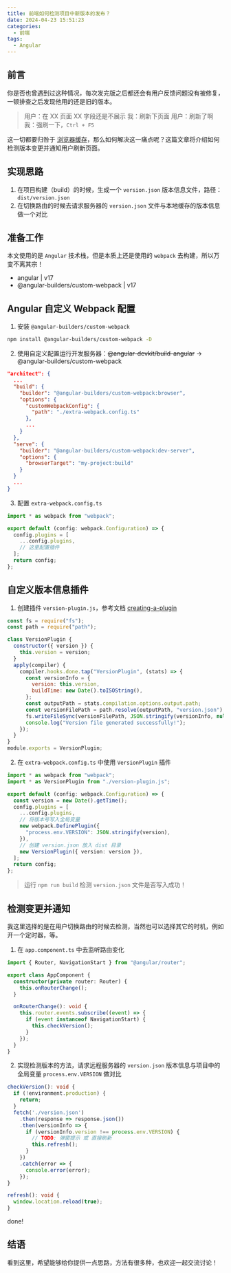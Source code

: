 ```yaml
---
title: 前端如何检测项目中新版本的发布？
date: 2024-04-23 15:51:23
categories:
  - 前端
tags:
  - Angular
---
```


## 前言

你是否也曾遇到过这种情况，每次发完版之后都还会有用户反馈问题没有被修复，一顿排查之后发现他用的还是旧的版本。

> 用户：在 XX 页面 XX 字段还是不展示
> 我：刷新下页面
> 用户：刷新了啊
> 我：强刷一下，`Ctrl + F5`

这一切都要归咎于 [浏览器缓存](https://www.google.com/search?q=%E6%B5%8F%E8%A7%88%E5%99%A8%E7%BC%93%E5%AD%98)，那么如何解决这一痛点呢？这篇文章将介绍如何检测版本变更并通知用户刷新页面。

## 实现思路

1. 在项目构建（build）的时候，生成一个 `version.json` 版本信息文件，路径：`dist/version.json`
2. 在切换路由的时候去请求服务器的 `version.json` 文件与本地缓存的版本信息做一个对比

## 准备工作

本文使用的是 `Angular` 技术栈，但是本质上还是使用的 `webpack` 去构建，所以万变不离其宗！

- angular | v17
- @angular-builders/custom-webpack | v17

## Angular 自定义 Webpack 配置

1. 安装 `@angular-builders/custom-webpack`

```bash
npm install @angular-builders/custom-webpack -D
```

2. 使用自定义配置运行开发服务器：~~@angular-devkit/build-angular~~ -> @angular-builders/custom-webpack

```json
"architect": {
  ...
  "build": {
    "builder": "@angular-builders/custom-webpack:browser",
    "options": {
      "customWebpackConfig": {
        "path": "./extra-webpack.config.ts"
      },
      ...
    }
  },
  "serve": {
    "builder": "@angular-builders/custom-webpack:dev-server",
    "options": {
      "browserTarget": "my-project:build"
    }
  }
  ...
}
```

3. 配置 `extra-webpack.config.ts`

```ts
import * as webpack from "webpack";

export default (config: webpack.Configuration) => {
  config.plugins = [
    ...config.plugins,
    // 这里配置插件
  ];
  return config;
};
```

## 自定义版本信息插件

1. 创建插件 `version-plugin.js`，参考文档 [creating-a-plugin](https://webpack.js.org/contribute/writing-a-plugin/#creating-a-plugin)

```js
const fs = require("fs");
const path = require("path");

class VersionPlugin {
  constructor({ version }) {
    this.version = version;
  }
  apply(compiler) {
    compiler.hooks.done.tap("VersionPlugin", (stats) => {
      const versionInfo = {
        version: this.version,
        buildTime: new Date().toISOString(),
      };
      const outputPath = stats.compilation.options.output.path;
      const versionFilePath = path.resolve(outputPath, "version.json");
      fs.writeFileSync(versionFilePath, JSON.stringify(versionInfo, null, 2));
      console.log("Version file generated successfully!");
    });
  }
}
module.exports = VersionPlugin;
```

2. 在 `extra-webpack.config.ts` 中使用 `VersionPlugin` 插件

```ts
import * as webpack from "webpack";
import * as VersionPlugin from "./version-plugin.js";

export default (config: webpack.Configuration) => {
  const version = new Date().getTime();
  config.plugins = [
    ...config.plugins,
    // 将版本号写入全局变量
    new webpack.DefinePlugin({
      "process.env.VERSION": JSON.stringify(version),
    }),
    // 创建 version.json 放入 dist 目录
    new VersionPlugin({ version: version }),
  ];
  return config;
};
```

> 运行 `npm run build` 检测 `version.json` 文件是否写入成功！

## 检测变更并通知

我这里选择的是在用户切换路由的时候去检测，当然也可以选择其它的时机，例如开一个定时器，等。

1. 在 `app.component.ts` 中去监听路由变化

```ts
import { Router, NavigationStart } from "@angular/router";

export class AppComponent {
  constructor(private router: Router) {
    this.onRouterChange();
  }

  onRouterChange(): void {
    this.router.events.subscribe((event) => {
      if (event instanceof NavigationStart) {
        this.checkVersion();
      }
    });
  }
}
```

2. 实现检测版本的方法，请求远程服务器的 `version.json` 版本信息与项目中的全局变量 `process.env.VERSION` 做对比

```ts
checkVersion(): void {
  if (!environment.production) {
    return;
  }
  fetch('./version.json')
    .then(response => response.json())
    .then(versionInfo => {
      if (versionInfo.version !== process.env.VERSION) {
        // TODO: 弹窗提示 或 直接刷新
        this.refresh();
      }
    })
    .catch(error => {
      console.error(error);
    });
}

refresh(): void {
  window.location.reload(true);
}
```

done!

## 结语
看到这里，希望能够给你提供一点思路，方法有很多种，也欢迎一起交流讨论！

